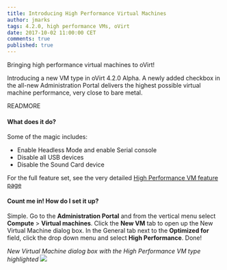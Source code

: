 ```yaml
---
title: Introducing High Performance Virtual Machines
author: jmarks
tags: 4.2.0, high performance VMs, oVirt
date: 2017-10-02 11:00:00 CET
comments: true
published: true
---
```


Bringing high performance virtual machines to oVirt!

Introducing a new VM type in oVirt 4.2.0 Alpha. A newly added checkbox in the all-new Administration Portal delivers the highest possible virtual machine performance, very close to bare metal.

READMORE

#### What does it do?

Some of the magic includes:

- Enable Headless Mode and enable Serial console
- Disable all USB devices
- Disable the Sound Card device

For the full feature set, see the very detailed [High Performance VM feature page](/develop/release-management/features/virt/high-performance-vm/)

#### Count me in! How do I set it up?
Simple. Go to the **Administration Portal** and from the vertical menu select **Compute** > **Virtual machines**. Click the **New VM** tab to open up the New Virtual Machine dialog box. In the General tab next to the **Optimized for** field, click the drop down menu and select **High Performance**. Done!

*New Virtual Machine dialog box with the High Performance VM type highlighted*
![](/images/intro-admin/adminportal_compute_vms_new_highperformance.png)
